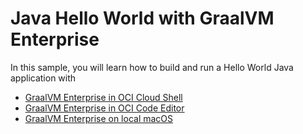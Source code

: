 # Java Hello World with GraalVM Enterprise

In this sample, you will learn how to build and run a Hello World Java application with 

- [GraalVM Enterprise in OCI Cloud Shell](./README-CS.md)
- [GraalVM Enterprise in OCI Code Editor](https://github.com/oracle-devrel/oci-code-editor-samples/tree/main/java-samples/graalvmee-java-hello-world)
- [GraalVM Enterprise on local macOS](./README-Local-macOS.md)

